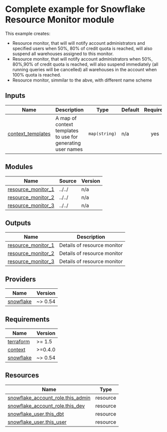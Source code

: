 <!-- BEGIN_TF_DOCS -->
# Complete example for Snowflake Resource Monitor module

This example creates:

* Resource monitor, that will will notify account
  administrators and specified users when 50%, 80% of credit
  quota is reached, will also suspend all warehouses assigned
  to this monitor.
* Resource monitor, that will notify account
  administrators when 50%, 80%,90% of credit quota is reached,
  will also suspend immediately (all running queries will be cancelled)
  all warehouses in the account when 100% quota is reached.
* Resource monitor, simmilar to the abve, with different name scheme



## Inputs

| Name | Description | Type | Default | Required |
|------|-------------|------|---------|:--------:|
| <a name="input_context_templates"></a> [context\_templates](#input\_context\_templates) | A map of context templates to use for generating user names | `map(string)` | n/a | yes |

## Modules

| Name | Source | Version |
|------|--------|---------|
| <a name="module_resource_monitor_1"></a> [resource\_monitor\_1](#module\_resource\_monitor\_1) | ../../ | n/a |
| <a name="module_resource_monitor_2"></a> [resource\_monitor\_2](#module\_resource\_monitor\_2) | ../../ | n/a |
| <a name="module_resource_monitor_3"></a> [resource\_monitor\_3](#module\_resource\_monitor\_3) | ../../ | n/a |

## Outputs

| Name | Description |
|------|-------------|
| <a name="output_resource_monitor_1"></a> [resource\_monitor\_1](#output\_resource\_monitor\_1) | Details of resource monitor |
| <a name="output_resource_monitor_2"></a> [resource\_monitor\_2](#output\_resource\_monitor\_2) | Details of resource monitor |
| <a name="output_resource_monitor_3"></a> [resource\_monitor\_3](#output\_resource\_monitor\_3) | Details of resource monitor |

## Providers

| Name | Version |
|------|---------|
| <a name="provider_snowflake"></a> [snowflake](#provider\_snowflake) | ~> 0.54 |

## Requirements

| Name | Version |
|------|---------|
| <a name="requirement_terraform"></a> [terraform](#requirement\_terraform) | >= 1.5 |
| <a name="requirement_context"></a> [context](#requirement\_context) | >=0.4.0 |
| <a name="requirement_snowflake"></a> [snowflake](#requirement\_snowflake) | ~> 0.54 |

## Resources

| Name | Type |
|------|------|
| [snowflake_account_role.this_admin](https://registry.terraform.io/providers/Snowflake-Labs/snowflake/latest/docs/resources/account_role) | resource |
| [snowflake_account_role.this_dev](https://registry.terraform.io/providers/Snowflake-Labs/snowflake/latest/docs/resources/account_role) | resource |
| [snowflake_user.this_dbt](https://registry.terraform.io/providers/Snowflake-Labs/snowflake/latest/docs/resources/user) | resource |
| [snowflake_user.this_user](https://registry.terraform.io/providers/Snowflake-Labs/snowflake/latest/docs/resources/user) | resource |
<!-- END_TF_DOCS -->
